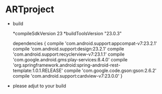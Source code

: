 # ARTproject

* build

  *compileSdkVersion 23
  *buildToolsVersion "23.0.3"
  
  dependencies { 
    compile 'com.android.support:appcompat-v7:23.2.1'
    compile 'com.android.support:design:23.2.1'
      compile 'com.android.support:recyclerview-v7:23.1.1'
      compile 'com.google.android.gms:play-services:8.4.0'
      compile 'org.springframework.android:spring-android-rest-template:1.0.1.RELEASE'
      compile 'com.google.code.gson:gson:2.6.2'
      compile 'com.android.support:cardview-v7:23.0.0'
  }


* please adjut to your build
